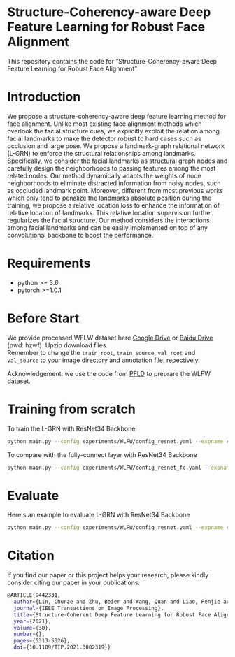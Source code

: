 # Structure-Coherency-aware Deep Feature Learning for Robust Face Alignment
This repository contains the code for "Structure-Coherency-aware Deep Feature Learning for Robust Face Alignment"  

# Introduction
We propose a structure-coherency-aware deep feature learning method for face alignment. Unlike most existing face alignment methods which overlook the facial structure cues, we explicitly exploit the relation among facial landmarks to make the detector robust to hard cases such as occlusion and large pose. We propose a landmark-graph relational network (L-GRN) to enforce the structural relationships among landmarks. Specifically, we consider the facial landmarks as structural graph nodes and carefully design the neighborhoods to passing features among the most related nodes. Our method dynamically adapts the weights of node neighborhoods to eliminate distracted information from noisy nodes, such as occluded landmark point. Moreover, different from most previous works which only tend to penalize the landmarks absolute position during the training, we propose a relative location loss to enhance the information of relative location of landmarks. This relative location supervision further regularizes the facial structure. Our method considers the interactions among facial landmarks and can be easily implemented on top of any convolutional backbone to boost the performance.

# Requirements

* python >= 3.6 
* pytorch >=1.0.1

# Before Start

We provide processed WFLW dataset here [Google Drive](https://drive.google.com/drive/folders/1WKRgeqz8I3blqq7V49VarQpuQGofzfIS?usp=sharing) or [Baidu Drive](https://pan.baidu.com/s/1j8HQxgU4ActNptfISUCNNw) (pwd: hzwf). Upzip download files.  
Remember to change the `train_root`, `train_source`, `val_root` and `val_source` 
to your image directory and annotation file, repectively.

Acknowledgement: we use the code from [PFLD](https://github.com/guoqiangqi/PFLD/blob/master/data/SetPreparation.py) to preprare the WLFW dataset.


# Training from scratch
To train the L-GRN with ResNet34 Backbone

```bash
python main.py --config experiments/WLFW/config_resnet.yaml --expname experiments/WLFW/exp_resnet --train
```
To compare with the fully-connect layer with ResNet34 Backbone

```bash
python main.py --config experiments/WLFW/config_resnet_fc.yaml --expname experiments/WLFW/exp_resnet_fc/ --train
```

# Evaluate
Here's an example to evaluate L-GRN with ResNet34 Backbone

```bash
python main.py --config experiments/WLFW/config_resnet.yaml --expname experiments/WLFW/exp_resnet/ --load_path experiments/WLFW/exp_resnet/checkpoint_best.pth.tar --evaluate
```

# Citation 
If you find our paper or this project helps your research, please kindly consider citing our paper in your publications.

```bash
@ARTICLE{9442331,
  author={Lin, Chunze and Zhu, Beier and Wang, Quan and Liao, Renjie and Qian, Chen and Lu, Jiwen and Zhou, Jie},
  journal={IEEE Transactions on Image Processing}, 
  title={Structure-Coherent Deep Feature Learning for Robust Face Alignment}, 
  year={2021},
  volume={30},
  number={},
  pages={5313-5326},
  doi={10.1109/TIP.2021.3082319}}
```